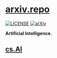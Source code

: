 # [arxiv.repo](https://github.com/Mainvooid/arxiv.repo)

[![LICENSE](https://img.shields.io/badge/license-Anti%20996-blue.svg)](https://github.com/996icu/996.ICU/blob/master/LICENSE)
[![arXiv](https://img.shields.io/badge/arXiv-cs.AI-orange.svg)]()

**Artificial Intelligence.**

## [cs.AI](https://arxiv.org/list/cs.AI/recent) 

<!--
copy and fill this:
- ****
   [[]](https://arxiv.org/abs/)
   [[pdf]](https://arxiv.org/pdf/)
   [[repo]](https://github.com/) 
   - 
   - 

-->